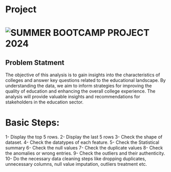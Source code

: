 # Project
# ![SUMMER BOOTCAMP PROJECT 2024](https://github.com/ShivamThakur121/12_Education_Analysis/assets/173325491/a4c17344-9f3b-4db4-940d-194baeca2106)

## Problem Statment
The objective of this analysis is to gain insights into the characteristics of colleges and answer key questions related to the educational landscape.
By understanding the data, we aim to inform strategies for improving the quality of education and enhancing the overall college experience.
The analysis will provide valuable insights and recommendations for stakeholders in the education sector.
# Basic Steps:
1-	Display the top 5 rows.
2-	Display the last 5 rows
3-	Check the shape of dataset.
4-	Check the datatypes of each feature.
5-	Check the Statistical summary 6- Check the null values
7-	Check the duplicate values
8-	Check the anomalies or wrong entries.
9-	Check the outliers and their authenticity.
10-	Do the necessary data cleaning steps like dropping duplicates, unnecessary columns, null value imputation, outliers treatment etc.
